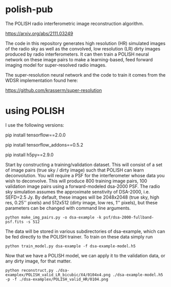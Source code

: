 # polish-pub

The POLISH radio interferometric image reconstruction algorithm. 

https://arxiv.org/abs/2111.03249

The code in this repository generates high resolution (HR) simulated images of the radio sky as well as the convolved, low resolution (LR) dirty images produced by radio interferometers. It can then train a POLISH neural network on these image pairs to make a learning-based, feed forward imaging model for super-resolved radio images. 

The super-resolution neural network and the code to train it comes from the WDSR implementation found here:

https://github.com/krasserm/super-resolution

# using POLISH

I use the following versions:

pip install tensorflow==2.0.0

pip install tensorflow_addons==0.5.2

pip install h5py==2.9.0

Start by constructing a training/validation dataset. This will consist of a set of image pairs (true sky / dirty image) such that POLISH can learn deconvolution. You will require a PSF for the interferometer whose data you wish to deconvolve. This will produce 800 training image pairs, 100 validation image pairs using a forward-modeled dsa-2000 PSF. The radio sky simulation assumes the approximate senstivity of DSA-2000, i.e. SEFD=2.5 Jy. By default, these images will be 2048x2048 (true sky, high res, 0.25'' pixels) and 512x512 (dirty image, low res, 1'' pixels), but these parameters can be changed with command line arguments.
```
python make_img_pairs.py -o dsa-example -k psf/dsa-2000-fullband-psf.fits -s 512
```
The data will be stored in various subdirectories of dsa-example, which can be fed directly to the POLISH trainer. To train on these data simply run
```
python train_model.py dsa-example -f dsa-example-model.h5 
```
Now that we have a POLISH model, we can apply it to the validation data, or any dirty image, for that matter.
```
python reconstruct.py ./dsa-examplex/POLISH_valid_LR_bicubic/X4/0104x4.png ./dsa-example-model.h5 -p -f ./dsa-examplex/POLISH_valid_HR/0104.png
```
